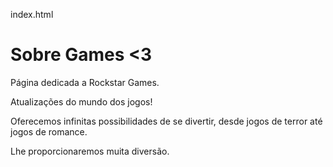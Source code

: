 index.html
 <h1>Sobre Games <3</h1>
 
 <p>Página dedicada a Rockstar Games.</p>


 
 <p>Atualizações do mundo dos jogos!</p>
 <p>Oferecemos infinitas possibilidades de se divertir, desde jogos de terror até jogos de romance.</p>
 <p>Lhe proporcionaremos muita diversão.</p> 
